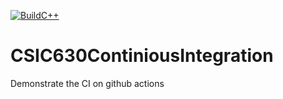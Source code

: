 [![BuildC++](https://github.com/DevangRaval1/CSIC630ContiniousIntegration/actions/workflows/actions.yml/badge.svg)](https://github.com/DevangRaval1/CSIC630ContiniousIntegration/actions/workflows/actions.yml)

# CSIC630ContiniousIntegration

Demonstrate the CI on github actions
